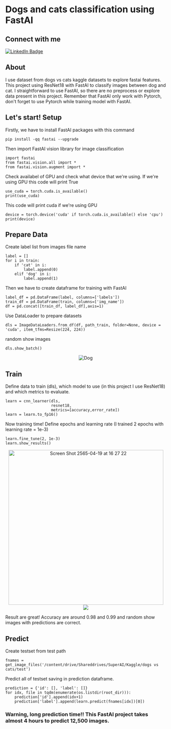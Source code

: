 # Dogs and cats classification using FastAI
## Connect with me

<a href="https://www.linkedin.com/in/piyapadech/">
    <img src="https://img.shields.io/badge/LinkedIn-blue?style=for-the-badge&logo=linkedin&logoColor=white" alt="LinkedIn Badge"/>
</a>

## About
I use dataset from dogs vs cats kaggle datasets to explore fastai features. This project using ResNet18 with FastAI to classify images between dog and cat. I straightforward to use FastAI, so there are no preprocess or explore data present in this project. Remember that FastAI only work with Pytorch, don't forget to use Pytorch while training model with FastAI. 
## Let's start! Setup
Firstly, we have to install FastAI packages with this command
```
pip install -qq fastai --upgrade
```
Then import FastAI vision library for image classification
```
import fastai
from fastai.vision.all import *
from fastai.vision.augment import *
```
Check availabel of GPU and check what device that we're using. If we're using GPU this code will print True 
```
use_cuda = torch.cuda.is_available()
print(use_cuda)
```
This code will print cuda if we're using GPU
```
device = torch.device('cuda' if torch.cuda.is_available() else 'cpu')
print(device)
```
## Prepare Data
Create label list from images file name
```
label = []
for i in train:
    if 'cat' in i:
        label.append(0)
    elif 'dog' in i:
        label.append(1)
```
Then we have to create dataframe for training with FastAI
```
label_df = pd.DataFrame(label, columns=['labels'])
train_df = pd.DataFrame(train, columns=['img_name'])
df = pd.concat([train_df, label_df],axis=1)
```
Use DataLoader to prepare datasets
```
dls = ImageDataLoaders.from_df(df, path_train, folder=None, device = 'cuda', item_tfms=Resize(224, 224))
```
random show images
```
dls.show_batch()
```
<div align="center"'>
    <img src="https://user-images.githubusercontent.com/59856773/163974404-a10ec85a-c35c-45bd-b3ea-2c54848a3713.png" alt="Dog"/>
</div>
                    
## Train
Define data to train (dls), which model to use (in this project I use ResNet18) and which metrics to evaluate.
```
learn = cnn_learner(dls, 
                    resnet18, 
                    metrics=[accuracy,error_rate])
learn = learn.to_fp16()
```
Now training time! Define epochs and learning rate (I trained 2 epochs with learning rate = 1e-3)
```
learn.fine_tune(2, 1e-3)
learn.show_results()
```
<div align="center"'>
    <img width="485" alt="Screen Shot 2565-04-19 at 16 27 22" src="https://user-images.githubusercontent.com/59856773/163974473-77d100b8-b90e-44fe-ab19-649dd75a1c4d.png">
</div>
<div align="center"'>
    <img src="https://user-images.githubusercontent.com/59856773/163974516-562e0961-4986-4aae-ba39-93ca6bd89c32.png"/>
</div>

Result are great! Accuracy are around 0.98 and 0.99 and random show images with predictions are correct.

## Predict
Create testset from test path
```
fnames = get_image_files('/content/drive/Shareddrives/SuperAI/Kaggle/dogs vs cats/test')
```
Predict all of testset saving in prediction dataframe.
```root_dir = '/content/drive/Shareddrives/SuperAI/Kaggle/dogs vs cats/test'
prediction = {'id': [], 'label': []}
for idx, file in tqdm(enumerate(os.listdir(root_dir))):
    prediction['id'].append(idx+1)
    prediction['label'].append(learn.predict(fnames[idx])[0])
```
### Warning, long prediction time!! This FastAI project takes almost 4 hours to predict 12,500 images.


